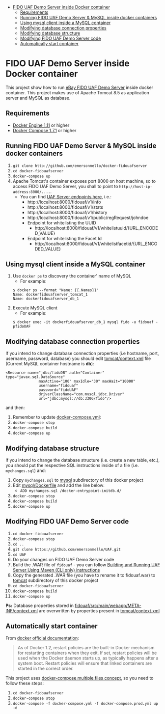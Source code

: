 <!-- TOC depthFrom:1 depthTo:6 withLinks:1 updateOnSave:1 orderedList:0 -->

- [FIDO UAF Demo Server inside Docker container](#fido-uaf-demo-server-inside-docker-container)
  - [Requirements](#requirements)
  - [Running FIDO UAF Demo Server & MySQL inside docker containers](#running-fido-uaf-demo-server-mysql-inside-docker-containers)
  - [Using mysql client inside a MySQL container](#using-mysql-client-inside-a-mysql-container)
  - [Modifying database connection properties](#modifying-database-connection-properties)
  - [Modifying database structure](#modifying-database-structure)
  - [Modifying FIDO UAF Demo Server code](#modifying-fido-uaf-demo-server-code)
  - [Automatically start container](#automatically-start-container)

<!-- /TOC -->

# FIDO UAF Demo Server inside Docker container

This project show how to run [eBay FIDO UAF Demo Server](https://github.com/emersonmello/UAF.git) inside docker container. This project makes use of Apache Tomcat 8.5 as application server and MySQL as database.

## Requirements

* [Docker Engine 1.11](https://docs.docker.com/linux/) or higher
* [Docker Compose 1.7.1](https://docs.docker.com/compose/install/) or higher

## Running FIDO UAF Demo Server & MySQL inside docker containers

1. `git clone http://github.com/emersonmello/docker-fidouafserver`
2. `cd docker-fidouafserver`
3. `docker-compose up`
4. Apache Tomcat's container exposes port 8000 on host machine, so to access FIDO UAF Demo Server, you shall to point to `http://host-ip-address:8000/....`.
   - You can find [UAF Server endpoints here](https://github.com/emersonmello/UAF/tree/master/fidouaf), i.e.:
     - http://localhost:8000/fidouaf/v1/info
     - http://localhost:8000/fidouaf/v1/stats
     - http://localhost:8000/fidouaf/v1/history
     - http://localhost:8000/fidouaf/v1/public/regRequest/johndoe
     - Endpoint for whitelisting the UUID
       - http://localhost:8000/fidouaf/v1/whitelistuuid/{URL_ENCODED_VALUE}
     - Endpoint for whitelisting the Facet Id
       - http://localhost:8000/fidouaf/v1/whitelistfacetid/{URL_ENCODED_VALUE}

## Using mysql client inside a MySQL container

1. Use `docker ps` to discovery the container' name of MySQL
   - For example:
   ```
   $ docker ps --format "Name: {{.Names}}"
   Name: dockerfidouafserver_tomcat_1
   Name: dockerfidouafserver_db_1
   ```
2. Execute MySQL client
   - For example:
   ```
   $ docker exec -it dockerfidouafserver_db_1 mysql fido -u fidouaf -pfidoUAF
   ```

## Modifying database connection properties

If you intend to change database connection properties (i.e hostname, port, username, password, database) you should edit [tomcat/context.xml](./tomcat/context.xml) file (Current MySQL container hostname is **db**):
```
<Resource name="jdbc/fidoDB" auth="Container" type="javax.sql.DataSource"
               maxActive="100" maxIdle="30" maxWait="10000"
               username="fidouaf"
               password="fidoUAF"
               driverClassName="com.mysql.jdbc.Driver"
               url="jdbc:mysql://db:3306/fido"/>
```



and then:

1. Remember to update [docker-compose.yml](docker-compose.yml):
2. `docker-compose stop`
3. `docker-compose build`
4. `docker-compose up`

## Modifying database structure

If you intend to change the database structure (i.e. create a new table, etc.), you should put the respective SQL instructions inside of a file (i.e. `mychanges.sql`) and:

1. Copy `mychanges.sql` to [mysql](mysql) subdirectory of this docker project
2. Edit [mysql/Dockerfile](./mysql/Dockerfile) and add the line below:    
   - `ADD mychanges.sql /docker-entrypoint-initdb.d/`
3. `docker-compose stop`
4. `docker-compose build`
5. `docker-compose up`


## Modifying FIDO UAF Demo Server code

1. `cd docker-fidouafserver`
2. `docker-compose stop`
3. `cd ..`
4. `git clone https://github.com/emersonmello/UAF.git`
5. `cd UAF`
6. Do your changes on FIDO UAF Demo Server code
7. Build the .WAR file of `fidouaf` - you can follow [Building and Running UAF Server Using Maven (CLI only) instructions](https://github.com/eBay/UAF/wiki)
8. Copy the generated .WAR file (you have to rename it to fidouaf.war) to [tomcat](./tomcat) subdirectory of this docker project
9. `cd docker-fidouafserver`
10. `docker-compose build`
11. `docker-compose up`

**Ps:** Database properties stored in [fidouaf/src/main/webapp/META-INF/context.xml](https://github.com/emersonmello/UAF/blob/master/fidouaf/src/main/webapp/META-INF/context.xml) are overwritten by properties present in [tomcat/context.xml](./tomcat/context.xml)

## Automatically start container

From [docker official documentation](https://docs.docker.com/engine/admin/host_integration/):

> As of Docker 1.2, restart policies are the built-in Docker mechanism for restarting containers when they exit. If set, restart policies will be used when the Docker daemon starts up, as typically happens after a system boot. Restart policies will ensure that linked containers are started in the correct order.

This project uses [docker-compose multiple files concept](https://docs.docker.com/compose/extends/#/multiple-compose-files), so you need to follow these steps:

1. `cd docker-fidouafserver`
2. `docker-compose stop`
3. `docker-compose -f docker-compose.yml -f docker-compose.prod.yml up -d`
